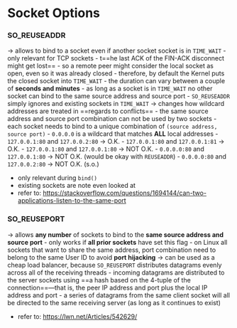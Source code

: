 # Socket Options

### SO_REUSEADDR

-> allows to bind to a socket even if another socket socket is in `TIME_WAIT`
	- only relevant for TCP sockets
	- t==he last ACK of the FIN-ACK disconnect might get lost==
	- so a remote peer might consider the local socket as open, even so it was already closed
	- therefore, by default the Kernel puts the closed socket into `TIME_WAIT`
	- the duration can vary between a couple of **seconds and minutes**
	- as long as a socket is in `TIME_WAIT` no other socket can bind to the same source address and source port
	- `SO_REUSEADDR` simply ignores and existing sockets in `TIME_WAIT`
-> changes how wildcard addresses are treated in ==regards to conflicts==
	- the same source address and source port combination can not be used by two sockets
	- each socket needs to bind to a unique combination of `(source address, source port)`
	- `0.0.0.0` is a wildcard that matches **ALL** local addresses
		- `127.0.0.1:80` and `127.0.0.2:80` -> O.K.
		- `127.0.0.1:80` and `127.0.0.1:81` -> O.K.
		- `127.0.0.1:80` and `127.0.0.1:80` -> NOT O.K.
		- `0.0.0.0:80` and `127.0.0.1:80` -> NOT O.K. (would be okay with `REUSEADDR`)
		-  `0.0.0.0:80` and `127.0.0.2:80` -> NOT O.K. (s.o.)
- only relevant during `bind()`
- existing sockets are note even looked at
- refer to: https://stackoverflow.com/questions/1694144/can-two-applications-listen-to-the-same-port

### SO_REUSEPORT
-> allows **any number** of sockets to bind to the **same source address and source port**
	- only works if **all prior sockets** have set this flag
	- on Linux all sockets that want to share the same address, port combination need to belong to the same User ID to avoid **port hijacking**
-> can be used as a cheap load balancer, because `SO_REUSEPORT` distributes datagrams evenly across all of the receiving threads
	- incoming datagrams are distributed to the server sockets using ==a hash based on the 4-tuple of the connection==—that is, the peer IP address and port plus the local IP address and port
	- a series of datagrams from the same client socket will all be directed to the same receiving server (as long as it continues to exist)
- refer to: https://lwn.net/Articles/542629/